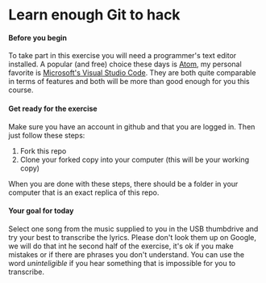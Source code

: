 # Learn enough Git to hack

#### Before you begin

To take part in this exercise you will need a programmer's text editor installed. A popular (and free) choice these days is [Atom](https://atom.io/), my personal favorite is [Microsoft's Visual Studio Code](https://code.visualstudio.com/download). They are both quite comparable in terms of features and both will be more than good enough for you this course.

#### Get ready for the exercise

Make sure you have an account in github and that you are logged in. Then just follow these steps:

1. Fork this repo
2. Clone your forked copy into your computer (this will be your working copy)

When you are done with these steps, there should be a folder in your computer that is an exact replica of this repo.


#### Your goal for today

Select one song from the music supplied to you in the USB thumbdrive and try your best to transcribe the lyrics. Please don't look them up on Google, we will do that int he second half of the exercise, it's ok if you make mistakes or if there are phrases you don't understand. You can use the word *uninteligible* if you hear something that is impossible for you to transcribe.

